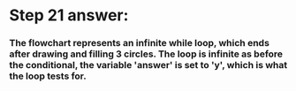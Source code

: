 # Step 21 answer:
### The flowchart represents an infinite while loop, which ends after drawing and filling 3 circles. The loop is infinite as before the conditional, the variable 'answer' is set to 'y', which is what the loop tests for.
